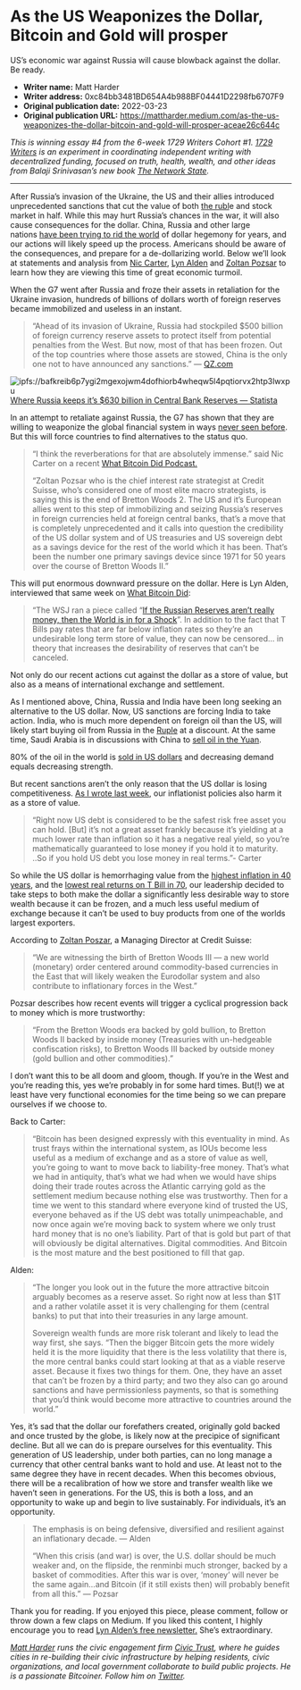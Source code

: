 # As the US Weaponizes the Dollar, Bitcoin and Gold will prosper

US’s economic war against Russia will cause blowback against the dollar. Be ready.

- **Writer name:** Matt Harder
- **Writer address:** 0xc84bb3481BD654A4b988BF04441D2298fb6707F9
- **Original publication date:** 2022-03-23
- **Original publication URL:** https://mattharder.medium.com/as-the-us-weaponizes-the-dollar-bitcoin-and-gold-will-prosper-aceae26c644c

_This is winning essay #4 from the 6-week 1729 Writers Cohort #1. [1729 Writers](https://paper.li/1729writers) is an experiment in coordinating independent writing with decentralized funding, focused on truth, health, wealth, and other ideas from Balaji Srinivasan’s new book [The Network State](https://thenetworkstate.com)._

---

After Russia’s invasion of the Ukraine, the US and their allies introduced unprecedented sanctions that cut the value of both [the rubl](https://www.google.com/search?q=russian+ruble+cut+in+half&sxsrf=APq-WBv6fMotje9tFLJ3xqtmMvGBS2i8vw%3A1648008974673&source=hp&ei=Dp86YpiDJte6tAaTwLHADQ&iflsig=AHkkrS4AAAAAYjqtHu4C5ILwtAk7vHTrv2HV_L9Lg-AF&ved=0ahUKEwiYwpPsr9v2AhVXHc0KHRNgDNgQ4dUDCAk&uact=5&oq=russian+ruble+cut+in+half&gs_lcp=Cgdnd3Mtd2l6EAMyBQghEKsCOgcIIxDqAhAnOgQIIxAnOgsIABCxAxCDARCRAjoLCC4QgAQQsQMQgwE6CwgAEIAEELEDEIMBOggIABCxAxCDAToFCAAQgAQ6BwgjELECECc6DgguEIAEEMcBEK8BENQCOgQIABAKOgoIABCxAxCDARAKOgcIABCABBAKOgUILhCABDoHCAAQsQMQCjoQCC4QsQMQgwEQxwEQ0QMQCjoRCC4QgAQQsQMQgwEQxwEQ0QM6CAgAEIAEELEDOggILhCABBCxAzoKCAAQgAQQhwIQFDoJCCMQJxBGEIICOgUIABCiBDoFCCEQoAE6CAghEBYQHRAeUD5YlkJghEdoBHAAeAWAAaQDiAHsJ5IBCjYuMTAuMy42LjGYAQCgAQGwAQo&sclient=gws-wiz)e and stock market in half. While this may hurt Russia’s chances in the war, it will also cause consequences for the dollar. China, Russia and other large nations [have been trying to rid the world](https://www.forbes.com/sites/realspin/2014/12/22/brics-new-development-bank-threatens-hegemony-of-u-s-dollar/?sh=2d90862f7f89) of dollar hegemony for years, and our actions will likely speed up the process. Americans should be aware of the consequences, and prepare for a de-dollarizing world. Below we’ll look at statements and analysis from [Nic Carter](https://twitter.com/nic__carter?lang=en), [Lyn Alden](https://www.lynalden.com/) and [Zoltan Pozsar](https://www.hhs.se/en/houseoffinance/outreach/conferences/annual-conferences/money-markets-in-a-new-era-of-central-bank-policies/participants/2021/zoltan-pozsar/) to learn how they are viewing this time of great economic turmoil.

When the G7 went after Russia and froze their assets in retaliation for the Ukraine invasion, hundreds of billions of dollars worth of foreign reserves became immobilized and useless in an instant.

> “Ahead of its invasion of Ukraine, Russia had stockpiled $500 billion of foreign currency reserve assets to protect itself from potential penalties from the West. But now, most of that has been frozen. Out of the top countries where those assets are stowed, China is the only one not to have announced any sanctions.” — [QZ.com](https://qz.com/2135316/the-g-7-froze-all-of-russias-reserve-assets-in-their-countries/)

![ipfs://bafkreib6p7ygi2mgexojwm4dofhiorb4wheqw5l4pqtiorvx2htp3lwxpu](https://nftstorage.link/ipfs/bafkreib6p7ygi2mgexojwm4dofhiorb4wheqw5l4pqtiorvx2htp3lwxpu)
[Where Russia keeps it’s $630 billion in Central Bank Reserves — Statista](https://www.statista.com/chart/26940/russian-central-bank-foreign-currency-and-gold-reserves-by-holder/)

In an attempt to retaliate against Russia, the G7 has shown that they are willing to weaponize the global financial system in ways [never seen before](https://www.bbc.com/news/world-europe-60125659). But this will force countries to find alternatives to the status quo.

> “I think the reverberations for that are absolutely immense.” said Nic Carter on a recent [What Bitcoin Did Podcast.](https://www.youtube.com/watch?v=qZ9Hvq74QOQ)
> 
> “Zoltan Pozsar who is the chief interest rate strategist at Credit Suisse, who’s considered one of most elite macro strategists, is saying this is the end of Bretton Woods 2. The US and it’s European allies went to this step of immobilizing and seizing Russia’s reserves in foreign currencies held at foreign central banks, that’s a move that is completely unprecedented and it calls into question the credibility of the US dollar system and of US treasuries and US sovereign debt as a savings device for the rest of the world which it has been. That’s been the number one primary savings device since 1971 for 50 years over the course of Bretton Woods II.”

This will put enormous downward pressure on the dollar. Here is Lyn Alden, interviewed that same week on [What Bitcoin Did](https://www.youtube.com/watch?v=JNsW2zdXt9o):

> “The WSJ ran a piece called “[If the Russian Reserves aren’t really money, then the World is in for a Shock](https://www.wsj.com/articles/if-currency-reserves-arent-really-money-the-world-is-in-for-a-shock-11646311306)”. In addition to the fact that T Bills pay rates that are far below inflation rates so they’re an undesirable long term store of value, they can now be censored… in theory that increases the desirability of reserves that can’t be canceled.

Not only do our recent actions cut against the dollar as a store of value, but also as a means of international exchange and settlement.

As I mentioned above, China, Russia and India have been long seeking an alternative to the US dollar. Now, US sanctions are forcing India to take action. India, who is much more dependent on foreign oil than the US, will likely start buying oil from Russia in the [Ruple](https://www.voanews.com/a/6493140.html) at a discount. At the same time, Saudi Arabia is in discussions with China to [sell oil in the Yuan](https://qz.com/2143450/saudi-arabia-wants-to-sell-its-oil-in-yuan-not-dollars/#:~:text=Not%20for%20the%20first%20time,the%20Wall%20Street%20Journal%20reported.).

80% of the oil in the world is [sold in US dollars](https://finance.yahoo.com/news/us-dollars-dominance-oil-markets-174131510.html) and decreasing demand equals decreasing strength.

But recent sanctions aren’t the only reason that the US dollar is losing competitiveness. [As I wrote last week](https://mattharder.medium.com/its-time-for-the-average-joe-to-understand-inflation-74fce50643b), our inflationist policies also harm it as a store of value.

> “Right now US debt is considered to be the safest risk free asset you can hold. [But] it’s not a great asset frankly because it’s yielding at a much lower rate than inflation so it has a negative real yield, so you’re mathematically guaranteed to lose money if you hold it to maturity. ..So if you hold US debt you lose money in real terms.”- Carter

So while the US dollar is hemorrhaging value from the [highest inflation in 40 years](https://www.investopedia.com/inflation-40-year-high-2022-jan-5218703#:~:text=The%20January%202022%20Consumer%20Price,highest%20rate%20in%2040%20years.), and the [lowest real returns on T Bill in 70](https://www.latimes.com/business/story/2021-12-13/bond-trader-returns-inflation), our leadership decided to take steps to both make the dollar a significantly less desirable way to store wealth because it can be frozen, and a much less useful medium of exchange because it can’t be used to buy products from one of the worlds largest exporters.

According to [Zoltan Poszar](https://plus2.credit-suisse.com/content/dam/credit-suisse-research/SearchPDF?DocumentID=1191091&DocumentType=NR%20Publication&documentClick=true&AuthRequired=true&tagFormat=PDF&fbclid=IwAR35KiCUvVLtPYb8MJ0qHRoxD3uSAOgEJqdhsQj9FftgYOUsBxh0DKFmd3Y), a Managing Director at Credit Suisse:

> “We are witnessing the birth of Bretton Woods III — a new world (monetary) order centered around commodity-based currencies in the East that will likely weaken the Eurodollar system and also contribute to inflationary forces in the West.”

Pozsar describes how recent events will trigger a cyclical progression back to money which is more trustworthy:

> “​​From the Bretton Woods era backed by gold bullion, to Bretton Woods II backed by inside money (Treasuries with un-hedgeable confiscation risks), to Bretton Woods III backed by outside money (gold bullion and other commodities).”

I don’t want this to be all doom and gloom, though. If you’re in the West and you’re reading this, yes we’re probably in for some hard times. But(!) we at least have very functional economies for the time being so we can prepare ourselves if we choose to.

Back to Carter:

> “Bitcoin has been designed expressly with this eventuality in mind. As trust frays within the international system, as IOUs become less useful as a medium of exchange and as a store of value as well, you’re going to want to move back to liability-free money. That’s what we had in antiquity, that’s what we had when we would have ships doing their trade routes across the Atlantic carrying gold as the settlement medium because nothing else was trustworthy. Then for a time we went to this standard where everyone kind of trusted the US, everyone behaved as if the US debt was totally unimpeachable, and now once again we’re moving back to system where we only trust hard money that is no one’s liability. Part of that is gold but part of that will obviously be digital alternatives. Digital commodities. And Bitcoin is the most mature and the best positioned to fill that gap.

Alden:

> “The longer you look out in the future the more attractive bitcoin arguably becomes as a reserve asset. So right now at less than $1T and a rather volatile asset it is very challenging for them (central banks) to put that into their treasuries in any large amount.
> 
> Sovereign wealth funds are more risk tolerant and likely to lead the way first, she says. “Then the bigger Bitcoin gets the more widely held it is the more liquidity that there is the less volatility that there is, the more central banks could start looking at that as a viable reserve asset. Because it fixes two things for them. One, they have an asset that can’t be frozen by a third party; and two they also can go around sanctions and have permissionless payments, so that is something that you’d think would become more attractive to countries around the world.”

Yes, it’s sad that the dollar our forefathers created, originally gold backed and once trusted by the globe, is likely now at the precipice of significant decline. But all we can do is prepare ourselves for this eventuality. This generation of US leadership, under both parties, can no long manage a currency that other central banks want to hold and use. At least not to the same degree they have in recent decades. When this becomes obvious, there will be a recalibration of how we store and transfer wealth like we haven’t seen in generations. For the US, this is both a loss, and an opportunity to wake up and begin to live sustainably. For individuals, it’s an opportunity.

> The emphasis is on being defensive, diversified and resilient against an inflationary decade. — Alden
> 
> “When this crisis (and war) is over, the U.S. dollar should be much weaker and, on the flipside, the renminbi much stronger, backed by a basket of commodities. After this war is over, ‘money’ will never be the same again…and Bitcoin (if it still exists then) will probably benefit from all this.” — Pozsar

Thank you for reading. If you enjoyed this piece, please comment, follow or throw down a few claps on Medium. If you liked this content, I highly encourage you to read [Lyn Alden’s free newsletter.](https://www.lynalden.com/) She’s extraordinary.

[_Matt Harder_](https://twitter.com/Matt_Harder) _runs the civic engagement firm_ [_Civic Trust_](https://www.civictrust.us/)_, where he guides cities in re-building their civic infrastructure by helping residents, civic organizations, and local government collaborate to build public projects. He is a passionate Bitcoiner. Follow him on_ [_Twitter_](https://twitter.com/Matt_Harder)_._
